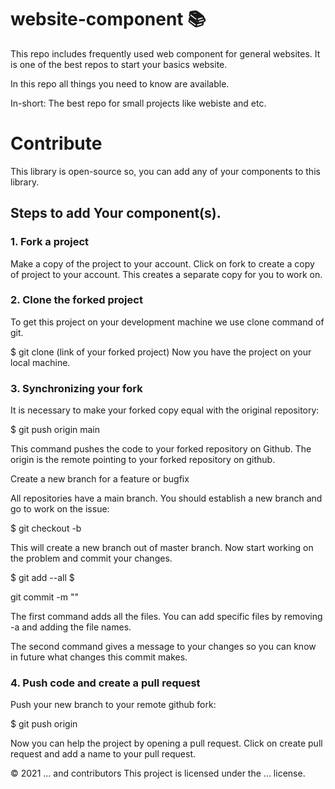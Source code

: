 # website-component 📚

This repo includes frequently used web component for general websites. It is one of the best repos to start your basics website.

In this repo all things you need to know are available.

In-short: The best repo for small projects like webiste and etc.

# Contribute
This library is open-source so, you can add any of your components to this library.

## Steps to add Your component(s).

### 1. Fork a project
Make a copy of the project to your account. Click on fork to create a copy of project to your account. This creates a separate copy for you to work on.

### 2. Clone the forked project
To get this project on your development machine we use clone command of git.

$ git clone (link of your forked project)
Now you have the project on your local machine.

### 3. Synchronizing your fork
It is necessary to make your forked copy equal with the original repository:

$ git push origin main

This command pushes the code to your forked repository on Github. The origin is the remote pointing to your forked repository on github.

Create a new branch for a feature or bugfix

All repositories have a main branch. You should establish a new branch and go to work on the issue:

$ git checkout -b <feature-branch> 

This will create a new branch out of master branch. Now start working on the problem and commit your changes.

$ git add --all $ 

git commit -m "<commit message>" 

The first command adds all the files. You can add specific files by removing -a and adding the file names. 

The second command gives a message to your changes so you can know in future what changes this commit makes. 

### 4. Push code and create a pull request
Push your new branch to your remote github fork:

$ git push origin <feature-branch> 

Now you can help the project by opening a pull request. Click on create pull request and add a name to your pull request. 

© 2021 ... and contributors
This project is licensed under the ... license.
